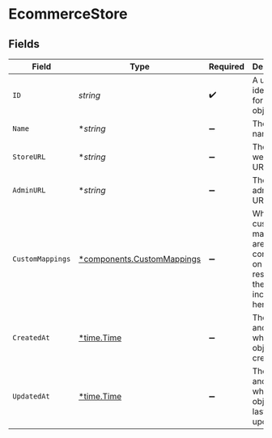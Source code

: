 # EcommerceStore


## Fields

| Field                                                                             | Type                                                                              | Required                                                                          | Description                                                                       | Example                                                                           |
| --------------------------------------------------------------------------------- | --------------------------------------------------------------------------------- | --------------------------------------------------------------------------------- | --------------------------------------------------------------------------------- | --------------------------------------------------------------------------------- |
| `ID`                                                                              | *string*                                                                          | :heavy_check_mark:                                                                | A unique identifier for an object.                                                | 12345                                                                             |
| `Name`                                                                            | **string*                                                                         | :heavy_minus_sign:                                                                | The store's name                                                                  | My Store                                                                          |
| `StoreURL`                                                                        | **string*                                                                         | :heavy_minus_sign:                                                                | The store's website URL                                                           | https://mybrand.com/shop                                                          |
| `AdminURL`                                                                        | **string*                                                                         | :heavy_minus_sign:                                                                | The store's admin login URL                                                       | https://mybrand.com/admin                                                         |
| `CustomMappings`                                                                  | [*components.CustomMappings](../../models/components/custommappings.md)           | :heavy_minus_sign:                                                                | When custom mappings are configured on the resource, the result is included here. |                                                                                   |
| `CreatedAt`                                                                       | [*time.Time](https://pkg.go.dev/time#Time)                                        | :heavy_minus_sign:                                                                | The date and time when the object was created.                                    | 2020-09-30T07:43:32.000Z                                                          |
| `UpdatedAt`                                                                       | [*time.Time](https://pkg.go.dev/time#Time)                                        | :heavy_minus_sign:                                                                | The date and time when the object was last updated.                               | 2020-09-30T07:43:32.000Z                                                          |